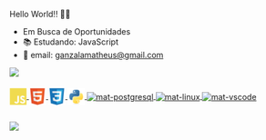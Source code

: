 Hello World!! 👋👋

- Em Busca de Oportunidades
- 📚 Estudando: JavaScript
- 📧 email: ganzalamatheus@gmail.com

<div>
  <a href="https://github.com/matganzala">
  <img height="180em" src="https://github-readme-stats.vercel.app/api?username=matganzala&show_icons=true&theme=dark&include_all_commits=true&count_private=true"/> 
</div>
  
<div style="display: inline_block"><br>
  <img align="center" alt="mat-Js" height="30" width="30" src="https://raw.githubusercontent.com/devicons/devicon/master/icons/javascript/javascript-plain.svg"> 
  <img align="center" alt="mat-HTML" height="30" width="30" src="https://raw.githubusercontent.com/devicons/devicon/master/icons/html5/html5-original.svg">
  <img align="center" alt="mat-CSS" height="30" width="30" src="https://raw.githubusercontent.com/devicons/devicon/master/icons/css3/css3-original.svg">
  <img align="center" alt="mat-Python" height="30" width="30" src="https://raw.githubusercontent.com/devicons/devicon/master/icons/python/python-original.svg"> 
  <img align="center" alt="mat-postgresql" height="30" width="30" img src="https://cdn.jsdelivr.net/gh/devicons/devicon/icons/postgresql/postgresql-original.svg" />
  <img align="center" alt="mat-linux" height="30" width="30" img src="https://cdn.jsdelivr.net/gh/devicons/devicon/icons/linux/linux-original.svg" />
  <img align="center" alt="mat-vscode" height="30" width="30" img src="https://cdn.jsdelivr.net/gh/devicons/devicon/icons/vscode/vscode-original.svg" />
 </div>
  
 ##
  
 <div> 
 
  <a href="https://www.linkedin.com/in/matheus-ganzala-nunes-teixeira-276b4415b/" target="_blank"><img src="https://img.shields.io/badge/-LinkedIn-%230077B5?style=for-the-badge&logo=linkedin&logoColor=white" target="_blank"></a>  
 
</div>

